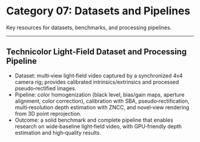 # Category 07: Datasets and Pipelines

Key resources for datasets, benchmarks, and processing pipelines.

---

## Technicolor Light‑Field Dataset and Processing Pipeline
- Dataset: multi‑view light‑field video captured by a synchronized 4x4 camera rig; provides calibrated intrinsics/extrinsics and processed pseudo‑rectified images.
- Pipeline: color homogenization (black level, bias/gain maps, aperture alignment, color correction), calibration with SBA, pseudo‑rectification, multi‑resolution depth estimation with ZNCC, and novel‑view rendering from 3D point reprojection.
- Outcome: a solid benchmark and complete pipeline that enables research on wide‑baseline light‑field video, with GPU‑friendly depth estimation and high‑quality results.
